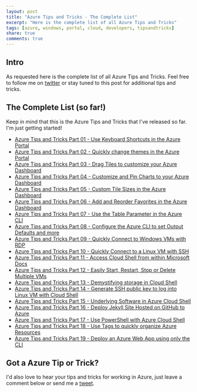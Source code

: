 ```yaml
---
layout: post
title: "Azure Tips and Tricks - The Complete List"
excerpt: "Here is the complete list of all Azure Tips and Tricks"
tags: [azure, windows, portal, cloud, developers, tipsandtricks]
share: true
comments: true
---
```


## Intro

As requested here is the complete list of all Azure Tips and Tricks. Feel free to follow me on [twitter](http://twitter.com/mbcrump) or stay tuned to this post for additional tips and tricks. 

## The Complete List (so far!)

Keep in mind that this is the Azure Tips and Tricks that I've released so far. I'm just getting started!

* [Azure Tips and Tricks Part 01 - Use Keyboard Shortcuts in the Azure Portal](http://www.michaelcrump.net/azure-tips-and-tricks1/)
* [Azure Tips and Tricks Part 02 - Quickly change themes in the Azure Portal](http://www.michaelcrump.net/azure-tips-and-tricks2/)
* [Azure Tips and Tricks Part 03 - Drag Tiles to customize your Azure Dashboard](http://www.michaelcrump.net/azure-tips-and-tricks3/)
* [Azure Tips and Tricks Part 04 - Customize and Pin Charts to your Azure Dashboard](http://www.michaelcrump.net/azure-tips-and-tricks4/)
* [Azure Tips and Tricks Part 05 - Custom Tile Sizes in the Azure Dashboard](http://www.michaelcrump.net/azure-tips-and-tricks5/)
* [Azure Tips and Tricks Part 06 - Add and Reorder Favorites in the Azure Dashboard](http://www.michaelcrump.net/azure-tips-and-tricks6/)
* [Azure Tips and Tricks Part 07 - Use the Table Parameter in the Azure CLI](http://www.michaelcrump.net/azure-tips-and-tricks7/)
* [Azure Tips and Tricks Part 08 - Configure the Azure CLI to set Output Defaults and more](http://www.michaelcrump.net/azure-tips-and-tricks8/)
* [Azure Tips and Tricks Part 09 - Quickly Connect to Windows VMs with RDP](http://www.michaelcrump.net/azure-tips-and-tricks9/)
* [Azure Tips and Tricks Part 10 - Quickly Connect to a Linux VM with SSH](http://www.michaelcrump.net/azure-tips-and-tricks10/)
* [Azure Tips and Tricks Part 11 - Access Cloud Shell from within Microsoft Docs](http://www.michaelcrump.net/azure-tips-and-tricks11/)
* [Azure Tips and Tricks Part 12 - Easily Start, Restart, Stop or Delete Multiple VMs](http://www.michaelcrump.net/azure-tips-and-tricks12/)
* [Azure Tips and Tricks Part 13 - Demystifying storage in Cloud Shell](http://www.michaelcrump.net/azure-tips-and-tricks13/)
* [Azure Tips and Tricks Part 14 - Generate SSH public key to log into Linux VM with Cloud Shell](http://www.michaelcrump.net/azure-tips-and-tricks14/)
* [Azure Tips and Tricks Part 15 - Underlying Software in Azure Cloud Shell](http://www.michaelcrump.net/azure-tips-and-tricks15/)
* [Azure Tips and Tricks Part 16 - Deploy Jekyll Site Hosted on GitHub to Azure](http://www.michaelcrump.net/azure-tips-and-tricks16/)
* [Azure Tips and Tricks Part 17 - Use PowerShell with Azure Cloud Shell](http://www.michaelcrump.net/azure-tips-and-tricks17/)
* [Azure Tips and Tricks Part 18 - Use Tags to quickly organize Azure Resources](http://www.michaelcrump.net/azure-tips-and-tricks18/)
* [Azure Tips and Tricks Part 19 - Deploy an Azure Web App using only the CLI](http://www.michaelcrump.net/azure-tips-and-tricks19/)

## Got a Azure Tip or Trick?

I'd also love to hear your tips and tricks for working in Azure, just leave a comment below or send me a [tweet](http://twitter.com/mbcrump). 